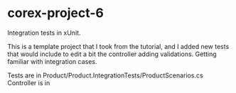 # corex-project-6
Integration tests in xUnit.

This is a template project that I took from the tutorial, and I added new tests that would include to edit a bit the controller adding validations. Getting familiar with integration cases.

Tests are in Product/Product.IntegrationTests/ProductScenarios.cs
Controller is in
